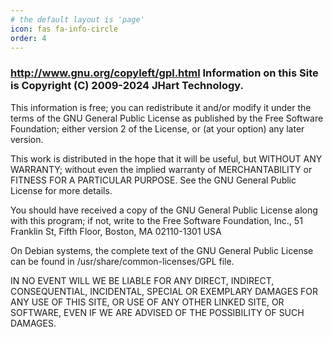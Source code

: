 ```yaml
---
# the default layout is 'page'
icon: fas fa-info-circle
order: 4
---
```

<h3><a href="http://www.gnu.org/copyleft/gpl.html">http://www.gnu.org/copyleft/gpl.html</a> Information on this Site is Copyright (C) 2009-2024 JHart Technology.</h3>
<p>This information is free; you can redistribute it and/or modify it under the terms of the GNU General Public License as published by the Free Software Foundation; either version 2 of the License, or (at your option) any later version.</p>
<p>This work is distributed in the hope that it will be useful, but WITHOUT ANY WARRANTY; without even the implied warranty of MERCHANTABILITY or FITNESS FOR A PARTICULAR PURPOSE. See the GNU General Public License for more details.</p>
<p>You should have received a copy of the GNU General Public License along with this program; if not, write to the Free Software Foundation, Inc., 51 Franklin St, Fifth Floor, Boston, MA 02110-1301 USA</p>
<p>On Debian systems, the complete text of the GNU General Public License can be found in /usr/share/common-licenses/GPL file.</p>
<p>IN NO EVENT WILL WE BE LIABLE FOR ANY DIRECT, INDIRECT, CONSEQUENTIAL, INCIDENTAL, SPECIAL OR EXEMPLARY DAMAGES FOR ANY USE OF THIS SITE, OR USE OF ANY OTHER LINKED SITE, OR SOFTWARE, EVEN IF WE ARE ADVISED OF THE POSSIBILITY OF SUCH DAMAGES.</p>